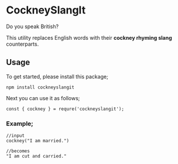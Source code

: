 # CockneySlangIt

Do you speak British?

This utility replaces English words with their **cockney rhyming slang** counterparts.

## Usage

To get started, please install this package;

```
npm install cockneyslangit
```

Next you can use it as follows;

```
const { cockney } = requre('cockneyslangit');
```

### Example;

```
//input
cockney("I am married.")

//becomes
"I am cut and carried."
```
